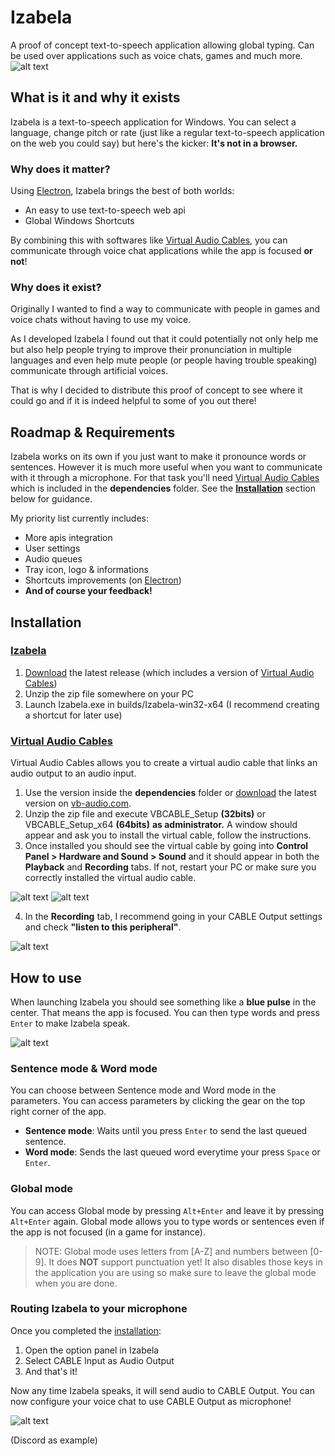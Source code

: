 # Izabela
A proof of concept text-to-speech application allowing global typing. Can be used over applications such as voice chats, games and much more.
![alt text](https://thumbs.gfycat.com/DazzlingVeneratedArmedcrab-size_restricted.gif)

## What is it and why it exists
Izabela is a text-to-speech application for Windows. You can select a language, change pitch or rate (just like a regular text-to-speech application on the web you could say) but here's the kicker: **It's not in a browser.**

### Why does it matter?

Using [Electron](https://electron.atom.io), Izabela brings the best of both worlds:
* An easy to use text-to-speech web api
* Global Windows Shortcuts

By combining this with softwares like [Virtual Audio Cables](http://www.vb-audio.com/Cable/index.htm#DownloadCable), you can communicate through voice chat applications while the app is focused **or not**!

### Why does it exist?

Originally I wanted to find a way to communicate with people in games and voice chats without having to use my voice.

As I developed Izabela I found out that it could potentially not only help me but also help people trying to improve their pronunciation in multiple languages and even help mute people (or people having trouble speaking) communicate through artificial voices.

That is why I decided to distribute this proof of concept to see where it could go and if it is indeed helpful to some of you out there!

## Roadmap & Requirements
Izabela works on its own if you just want to make it pronounce words or sentences. However it is much more useful when you want to communicate with it through a microphone.
For that task you'll need [Virtual Audio Cables](http://www.vb-audio.com/Cable/index.htm#DownloadCable) which is included in the **dependencies** folder. See the **[Installation](https://github.com/Wurielle/izabela-windows#installation)** section below for guidance.

My priority list currently includes:
* More apis integration
* User settings
* Audio queues
* Tray icon, logo & informations
* Shortcuts improvements (on [Electron](https://electron.atom.io))
* **And of course your feedback!**

## Installation
### [Izabela](https://github.com/Wurielle/izabela-windows/)
1. [Download](https://github.com/Wurielle/izabela-windows/releases/latest) the latest release (which includes a version of [Virtual Audio Cables](http://www.vb-audio.com/Cable/index.htm#DownloadCable))
2. Unzip the zip file somewhere on your PC
3. Launch Izabela.exe in builds/Izabela-win32-x64 (I recommend creating a shortcut for later use)

### [Virtual Audio Cables](http://www.vb-audio.com/Cable/index.htm#DownloadCable)
Virtual Audio Cables allows you to create a virtual audio cable that links an audio output to an audio input.

1. Use the version inside the **dependencies** folder or [download](http://www.vb-audio.com/Cable/index.htm#DownloadCable) the latest version on [vb-audio.com](http://www.vb-audio.com).
2. Unzip the zip file and execute VBCABLE_Setup **(32bits)** or VBCABLE_Setup_x64 **(64bits)** **as administrator.** A window should appear and ask you to install the virtual cable, follow the instructions.
3. Once installed you should see the virtual cable by going into **Control Panel > Hardware and Sound > Sound** and it should appear in both the **Playback** and **Recording** tabs. If not, restart your PC or make sure you correctly installed the virtual audio cable.

![alt text](http://i.imgur.com/rW7ijRl.png)
![alt text](http://i.imgur.com/B1yLkYu.png)

4. In the **Recording** tab, I recommend going in your CABLE Output settings and check **"listen to this peripheral"**.

![alt text](http://i.imgur.com/SbFBzbZ.png)

## How to use
When launching Izabela you should see something like a **blue pulse** in the center. That means the app is focused. You can then type words and press `Enter` to make Izabela speak.

![alt text](http://i.imgur.com/u272zCA.png)

### Sentence mode & Word mode
You can choose between Sentence mode and Word mode in the parameters. You can access parameters by clicking the gear on the top right corner of the app.
* **Sentence mode**: Waits until you press `Enter` to send the last queued sentence.
* **Word mode**: Sends the last queued word everytime your press `Space` or `Enter`.

### Global mode
You can access Global mode by pressing `Alt+Enter` and leave it by pressing `Alt+Enter`  again.
Global mode allows you to type words or sentences even if the app is not focused (in a game for instance).
> NOTE:
> Global mode uses letters from [A-Z] and numbers between [0-9]. It does **NOT** support punctuation yet!
> It also disables those keys in the application you are using so make sure to leave the global mode when you are done.

### Routing Izabela to your microphone
Once you completed the [installation](https://github.com/Wurielle/izabela-windows#installation):
1. Open the option panel in Izabela
2. Select CABLE Input as Audio Output
3. And that's it!

Now any time Izabela speaks, it will send audio to CABLE Output. You can now configure your voice chat to use CABLE Output as microphone!

![alt text](http://i.imgur.com/vdUH5F2.png)

(Discord as example)
